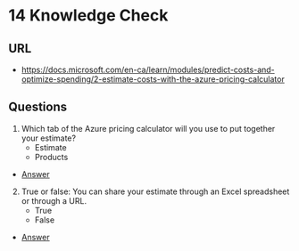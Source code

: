 # 14 Knowledge Check

## URL
* https://docs.microsoft.com/en-ca/learn/modules/predict-costs-and-optimize-spending/2-estimate-costs-with-the-azure-pricing-calculator

## Questions
1) Which tab of the Azure pricing calculator will you use to put together your estimate?
    * Estimate
    * Products
* [Answer](https://i.imgur.com/Q0mQ92o.png)
2) True or false: You can share your estimate through an Excel spreadsheet or through a URL.
    * True
    * False
* [Answer](https://i.imgur.com/2U58fOX.png)
